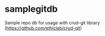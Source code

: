 # samplegitdb
Sample repo db for usage with crud-git library (https://github.com/ethiclab/crud-git)
